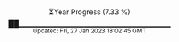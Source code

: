 <p align="center">
⏳Year Progress (7.33 %) <br>
██▁▁▁▁▁▁▁▁▁▁▁▁▁▁▁▁▁▁▁▁▁▁▁▁▁▁▁▁ <br>
<sub>Updated: Fri, 27 Jan 2023 18:02:45 GMT</sub>
</p>

